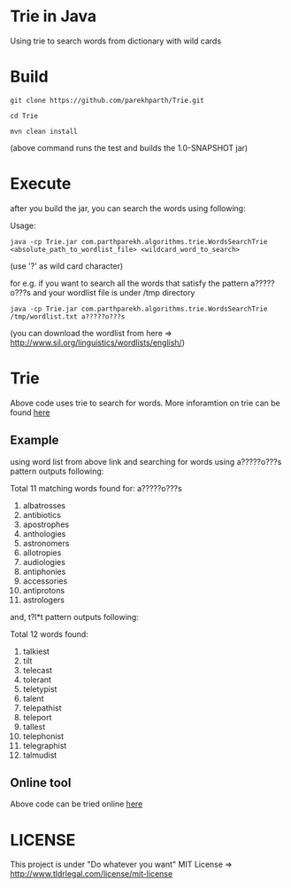 # Trie in Java
Using trie to search words from dictionary with wild cards

# Build

    git clone https://github.com/parekhparth/Trie.git

    cd Trie

    mvn clean install
  
(above command runs the test and builds the 1.0-SNAPSHOT jar)

# Execute
after you build the jar, you can search the words using following:

Usage:

    java -cp Trie.jar com.parthparekh.algorithms.trie.WordsSearchTrie <absolute_path_to_wordlist_file> <wildcard_word_to_search>

(use '?' as wild card character)

for e.g. if you want to search all the words that satisfy the pattern a?????o???s and your wordlist file is under /tmp directory

    java -cp Trie.jar com.parthparekh.algorithms.trie.WordsSearchTrie /tmp/wordlist.txt a?????o???s

(you can download the wordlist from here => http://www.sil.org/linguistics/wordlists/english/)

# Trie
Above code uses trie to search for words. More inforamtion on trie can be found <a href='http://en.wikipedia.org/wiki/Trie'>here</a>

## Example

using word list from above link and searching for words using a?????o???s pattern outputs following:

Total 11 matching words found for: a?????o???s

1. albatrosses
2. antibiotics
3. apostrophes
4. anthologies
5. astronomers
6. allotropies
7. audiologies
8. antiphonies
9. accessories
10. antiprotons
11. astrologers

and, t?l*t pattern outputs following:

Total 12 words found: 

1. talkiest
2. tilt
3. telecast
4. tolerant
5. teletypist
6. talent
7. telepathist
8. teleport
9. tallest
10. telephonist
11. telegraphist
12. talmudist


## Online tool

Above code can be tried online <a href='http://words-search.appspot.com/'>here</a>


# LICENSE

This project is under "Do whatever you want" MIT License => http://www.tldrlegal.com/license/mit-license